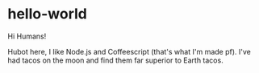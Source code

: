# hello-world

Hi Humans!

Hubot here, I like Node.js and Coffeescript (that's what I'm made pf).
I've had tacos on the moon and find them far superior to Earth tacos.
